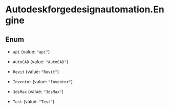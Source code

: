 # Autodeskforgedesignautomation.Engine

## Enum


* `api` (value: `"api"`)

* `AutoCAD` (value: `"AutoCAD"`)

* `Revit` (value: `"Revit"`)

* `Inventor` (value: `"Inventor"`)

* `3dsMax` (value: `"3dsMax"`)

* `Test` (value: `"Test"`)


